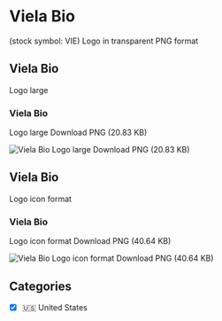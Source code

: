 # Viela Bio
 (stock symbol: VIE) Logo in transparent PNG format

## Viela Bio
 Logo large

### Viela Bio
 Logo large Download PNG (20.83 KB)

![Viela Bio
 Logo large Download PNG (20.83 KB)](/img/orig/VIE_BIG-a24ce58f.png)

## Viela Bio
 Logo icon format

### Viela Bio
 Logo icon format Download PNG (40.64 KB)

![Viela Bio
 Logo icon format Download PNG (40.64 KB)](/img/orig/VIE-4c237843.png)



## Categories
- [x] 🇺🇸 United States

